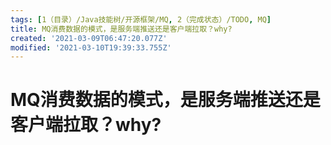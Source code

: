 ```yaml
---
tags: [1（目录）/Java技能树/开源框架/MQ, 2（完成状态）/TODO, MQ]
title: MQ消费数据的模式，是服务端推送还是客户端拉取？why?
created: '2021-03-09T06:47:20.077Z'
modified: '2021-03-10T19:39:33.755Z'
---
```


# MQ消费数据的模式，是服务端推送还是客户端拉取？why?

